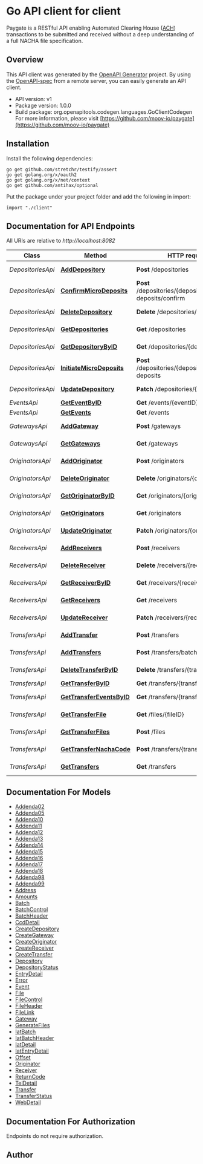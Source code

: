 # Go API client for client

Paygate is a RESTful API enabling Automated Clearing House ([ACH](https://en.wikipedia.org/wiki/Automated_Clearing_House)) transactions to be submitted and received without a deep understanding of a full NACHA file specification.

## Overview
This API client was generated by the [OpenAPI Generator](https://openapi-generator.tech) project.  By using the [OpenAPI-spec](https://www.openapis.org/) from a remote server, you can easily generate an API client.

- API version: v1
- Package version: 1.0.0
- Build package: org.openapitools.codegen.languages.GoClientCodegen
For more information, please visit [https://github.com/moov-io/paygate](https://github.com/moov-io/paygate)

## Installation

Install the following dependencies:

```shell
go get github.com/stretchr/testify/assert
go get golang.org/x/oauth2
go get golang.org/x/net/context
go get github.com/antihax/optional
```

Put the package under your project folder and add the following in import:

```golang
import "./client"
```

## Documentation for API Endpoints

All URIs are relative to *http://localhost:8082*

Class | Method | HTTP request | Description
------------ | ------------- | ------------- | -------------
*DepositoriesApi* | [**AddDepository**](docs/DepositoriesApi.md#adddepository) | **Post** /depositories | Create Depository
*DepositoriesApi* | [**ConfirmMicroDeposits**](docs/DepositoriesApi.md#confirmmicrodeposits) | **Post** /depositories/{depositoryID}/micro-deposits/confirm | Confirm micro-deposits
*DepositoriesApi* | [**DeleteDepository**](docs/DepositoriesApi.md#deletedepository) | **Delete** /depositories/{depositoryID} | Delete Depository
*DepositoriesApi* | [**GetDepositories**](docs/DepositoriesApi.md#getdepositories) | **Get** /depositories | List Depositories
*DepositoriesApi* | [**GetDepositoryByID**](docs/DepositoriesApi.md#getdepositorybyid) | **Get** /depositories/{depositoryID} | Get Depository
*DepositoriesApi* | [**InitiateMicroDeposits**](docs/DepositoriesApi.md#initiatemicrodeposits) | **Post** /depositories/{depositoryID}/micro-deposits | Initiate micro-deposits
*DepositoriesApi* | [**UpdateDepository**](docs/DepositoriesApi.md#updatedepository) | **Patch** /depositories/{depositoryID} | Update Depository
*EventsApi* | [**GetEventByID**](docs/EventsApi.md#geteventbyid) | **Get** /events/{eventID} | Get Event
*EventsApi* | [**GetEvents**](docs/EventsApi.md#getevents) | **Get** /events | Get Events
*GatewaysApi* | [**AddGateway**](docs/GatewaysApi.md#addgateway) | **Post** /gateways | Update Gateway
*GatewaysApi* | [**GetGateways**](docs/GatewaysApi.md#getgateways) | **Get** /gateways | Gets Gatway
*OriginatorsApi* | [**AddOriginator**](docs/OriginatorsApi.md#addoriginator) | **Post** /originators | Create Originator
*OriginatorsApi* | [**DeleteOriginator**](docs/OriginatorsApi.md#deleteoriginator) | **Delete** /originators/{originatorID} | Delete Originator
*OriginatorsApi* | [**GetOriginatorByID**](docs/OriginatorsApi.md#getoriginatorbyid) | **Get** /originators/{originatorID} | Get Originator
*OriginatorsApi* | [**GetOriginators**](docs/OriginatorsApi.md#getoriginators) | **Get** /originators | Gets Originators
*OriginatorsApi* | [**UpdateOriginator**](docs/OriginatorsApi.md#updateoriginator) | **Patch** /originators/{originatorID} | Update Originator
*ReceiversApi* | [**AddReceivers**](docs/ReceiversApi.md#addreceivers) | **Post** /receivers | Create Receiver
*ReceiversApi* | [**DeleteReceiver**](docs/ReceiversApi.md#deletereceiver) | **Delete** /receivers/{receiverID} | Delete Receiver
*ReceiversApi* | [**GetReceiverByID**](docs/ReceiversApi.md#getreceiverbyid) | **Get** /receivers/{receiverID} | Get Receiver
*ReceiversApi* | [**GetReceivers**](docs/ReceiversApi.md#getreceivers) | **Get** /receivers | Get Receivers
*ReceiversApi* | [**UpdateReceiver**](docs/ReceiversApi.md#updatereceiver) | **Patch** /receivers/{receiverID} | Update Receiver
*TransfersApi* | [**AddTransfer**](docs/TransfersApi.md#addtransfer) | **Post** /transfers | Create Transfer
*TransfersApi* | [**AddTransfers**](docs/TransfersApi.md#addtransfers) | **Post** /transfers/batch | Create Transfers
*TransfersApi* | [**DeleteTransferByID**](docs/TransfersApi.md#deletetransferbyid) | **Delete** /transfers/{transferID} | Delete Transfer
*TransfersApi* | [**GetTransferByID**](docs/TransfersApi.md#gettransferbyid) | **Get** /transfers/{transferID} | Get Transfer
*TransfersApi* | [**GetTransferEventsByID**](docs/TransfersApi.md#gettransfereventsbyid) | **Get** /transfers/{transferID}/events | Get Transfer Events
*TransfersApi* | [**GetTransferFile**](docs/TransfersApi.md#gettransferfile) | **Get** /files/{fileID} | Get Transfer File
*TransfersApi* | [**GetTransferFiles**](docs/TransfersApi.md#gettransferfiles) | **Post** /files | Get Transfer Files
*TransfersApi* | [**GetTransferNachaCode**](docs/TransfersApi.md#gettransfernachacode) | **Post** /transfers/{transferID}/failed | Validate Transfer
*TransfersApi* | [**GetTransfers**](docs/TransfersApi.md#gettransfers) | **Get** /transfers | List Transfers


## Documentation For Models

 - [Addenda02](docs/Addenda02.md)
 - [Addenda05](docs/Addenda05.md)
 - [Addenda10](docs/Addenda10.md)
 - [Addenda11](docs/Addenda11.md)
 - [Addenda12](docs/Addenda12.md)
 - [Addenda13](docs/Addenda13.md)
 - [Addenda14](docs/Addenda14.md)
 - [Addenda15](docs/Addenda15.md)
 - [Addenda16](docs/Addenda16.md)
 - [Addenda17](docs/Addenda17.md)
 - [Addenda18](docs/Addenda18.md)
 - [Addenda98](docs/Addenda98.md)
 - [Addenda99](docs/Addenda99.md)
 - [Address](docs/Address.md)
 - [Amounts](docs/Amounts.md)
 - [Batch](docs/Batch.md)
 - [BatchControl](docs/BatchControl.md)
 - [BatchHeader](docs/BatchHeader.md)
 - [CcdDetail](docs/CcdDetail.md)
 - [CreateDepository](docs/CreateDepository.md)
 - [CreateGateway](docs/CreateGateway.md)
 - [CreateOriginator](docs/CreateOriginator.md)
 - [CreateReceiver](docs/CreateReceiver.md)
 - [CreateTransfer](docs/CreateTransfer.md)
 - [Depository](docs/Depository.md)
 - [DepositoryStatus](docs/DepositoryStatus.md)
 - [EntryDetail](docs/EntryDetail.md)
 - [Error](docs/Error.md)
 - [Event](docs/Event.md)
 - [File](docs/File.md)
 - [FileControl](docs/FileControl.md)
 - [FileHeader](docs/FileHeader.md)
 - [FileLink](docs/FileLink.md)
 - [Gateway](docs/Gateway.md)
 - [GenerateFiles](docs/GenerateFiles.md)
 - [IatBatch](docs/IatBatch.md)
 - [IatBatchHeader](docs/IatBatchHeader.md)
 - [IatDetail](docs/IatDetail.md)
 - [IatEntryDetail](docs/IatEntryDetail.md)
 - [Offset](docs/Offset.md)
 - [Originator](docs/Originator.md)
 - [Receiver](docs/Receiver.md)
 - [ReturnCode](docs/ReturnCode.md)
 - [TelDetail](docs/TelDetail.md)
 - [Transfer](docs/Transfer.md)
 - [TransferStatus](docs/TransferStatus.md)
 - [WebDetail](docs/WebDetail.md)


## Documentation For Authorization

 Endpoints do not require authorization.


## Author



